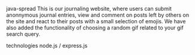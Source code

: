 java-spread
This is our journaling website, where users can submit anonnymous journal entries, view and comment on posts left by others on the site and react to their posts with a small selection of emojis. We have also added the functionality of choosing a random gif related to your gif search query.

technologies
node.js / express.js